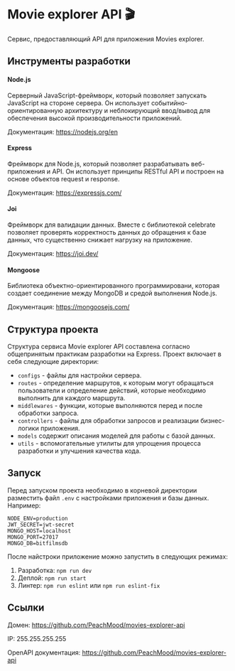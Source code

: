 # Movie explorer API 🎬
Сервис, предоставляющий API для приложения Movies explorer.

## Инструменты разработки
#### Node.js
Cерверный JavaScript-фреймворк, который позволяет запускать JavaScript на стороне сервера. Он использует событийно-ориентированную архитектуру и неблокирующий ввод/вывод для обеспечения высокой производительности приложений.

Документация: https://nodejs.org/en

#### Express
Фреймворк для Node.js, который позволяет разрабатывать веб-приложения и API. Он использует принципы RESTful API и построен на основе объектов request и response.

Документация: https://expressjs.com/

#### Joi
Фреймворк для валидации данных. Вместе с библиотекой сelebrate позволяет проверять корректность данных до обращения к базе данных, что существенно снижает нагрузку на приложение.

Документация: https://joi.dev/

#### Mongoose
Библиотека объектно-ориентированного программировани, которая создает соединение между MongoDB и средой выполнения Node.js.

Документация: https://mongoosejs.com/

## Структура проекта
Структура сервиса Movie explorer API составлена согласно общепринятым практикам разработки на Express. Проект включает в себя следующие директории:
* `configs` - файлы для настройки сервера.
* `routes` - определение маршрутов, к которым могут обращаться пользователи и определение действий, которые необходимо выполнить для каждого маршрута.
* `middlewares` - функции, которые выполняются перед и после обработки запроса.
* `controllers` - файлы для обработки запросов и реализации бизнес-логики приложения.
* `models` содержит описания моделей для работы с базой данных.
* `utils` - вспомогательные утилиты для упрощения процесса разработки и улучшения качества кода.

## Запуск
Перед запуском проекта необходимо в корневой директории разместить файл `.env` с настройками приложения и базы данных. Например:
```
NODE_ENV=production
JWT_SECRET=jwt-secret
MONGO_HOST=localhost
MONGO_PORT=27017
MONGO_DB=bitfilmsdb
```

После найстроки приложение можно запустить в следующих режимах:
1. Разработка: `npm run dev`
2. Деплой: `npm run start`
3. Линтер: `npm run eslint` или `npm run eslint-fix`

## Ссылки
Домен: https://github.com/PeachMood/movies-explorer-api

IP: 255.255.255.255

OpenAPI документация: https://github.com/PeachMood/movies-explorer-api
